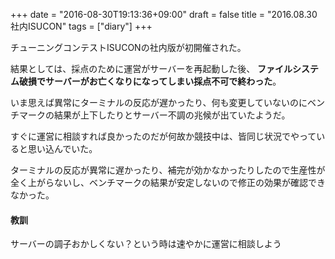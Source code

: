 +++
date = "2016-08-30T19:13:36+09:00"
draft = false
title = "2016.08.30 社内ISUCON"
tags = ["diary"]
+++

チューニングコンテストISUCONの社内版が初開催された。

<!--more-->

結果としては、採点のために運営がサーバーを再起動した後、 **ファイルシステム破損でサーバーがお亡くなりになってしまい採点不可で終わった**。

いま思えば異常にターミナルの反応が遅かったり、何も変更していないのにベンチマークの結果が上下したりとサーバー不調の兆候が出ていたようだ。

すぐに運営に相談すれば良かったのだが何故か競技中は、皆同じ状況でやっていると思い込んでいた。

ターミナルの反応が異常に遅かったり、補完が効かなかったりしたので生産性が全く上がらないし、ベンチマークの結果が安定しないので修正の効果が確認できなかった。

#### 教訓

サーバーの調子おかしくない？という時は速やかに運営に相談しよう

